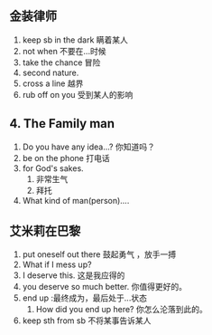 ## 金装律师
1. keep sb in the dark 瞒着某人
2. not when 不要在...时候
3. take the chance 冒险
4. second nature.
5. cross a line 越界
6. rub off on you 受到某人的影响
## 4. The Family man
1. Do you have any idea...? 你知道吗？
2. be on the phone 打电话
3. for God's sakes.
	1. 非常生气
	2. 拜托
4. What kind of man(person)....
## 艾米莉在巴黎
1. put oneself out there 鼓起勇气 ，放手一搏
2. What if I mess up?
3. I deserve this. 这是我应得的
4. you deserve so much better. 你值得更好的。
5. end up :最终成为，最后处于...状态
	1. How did you end up here? 你怎么沦落到此的。
6. keep sth from sb 不将某事告诉某人
